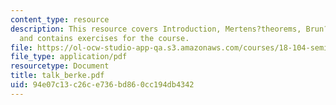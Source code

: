 ```yaml
---
content_type: resource
description: This resource covers Introduction, Mertens?theorems, Brun?s conjecture
  and contains exercises for the course.
file: https://ol-ocw-studio-app-qa.s3.amazonaws.com/courses/18-104-seminar-in-analysis-applications-to-number-theory-fall-2006/94e07c13c26ce736bd860cc194db4342_talk_berke.pdf
file_type: application/pdf
resourcetype: Document
title: talk_berke.pdf
uid: 94e07c13-c26c-e736-bd86-0cc194db4342
---
```

